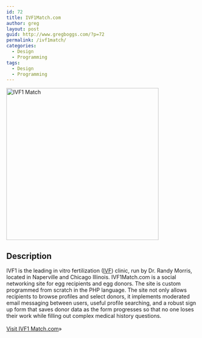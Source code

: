 ```yaml
---
id: 72
title: IVF1Match.com
author: greg
layout: post
guid: http://www.gregboggs.com/?p=72
permalink: /ivf1match/
categories:
  - Design
  - Programming
tags:
  - Design
  - Programming
---
```

<a href="http://www.ivf1match.com" target="_blank"><img class="alignleft size-medium wp-image-75" title="ivf1 match" src="/wp-content/uploads/2010/09/ivf1match_screen-400x400.gif" alt="IVF1 Match" width="400" height="400" /></a>

## Description

IVF1 is the leading in vitro fertilization (<a href="http://www.ivf1.com" target="_blank">IVF</a>) clinic, run by Dr. Randy Morris, located in Naperville and Chicago Illinois. IVF1Match.com is a social networking site for egg recipients and egg donors. The site is custom programmed from scratch in the PHP language. The site not only allows recipients to browse profiles and select donors, it implements moderated email messaging between users, useful profile searching, and a robust sign up form that saves donor data as the form progresses so that no one loses their work while filling out complex medical history questions.  
<a href="http://www.ivf1match.com" target="_blank"><br /> Visit IVF1 Match.com</a>»